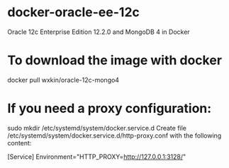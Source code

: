 # docker-oracle-ee-12c
Oracle 12c Enterprise Edition 12.2.0 and MongoDB 4 in Docker


# To download the image with docker 

docker pull wxkin/oracle-12c-mongo4

# If you need a proxy configuration:
sudo mkdir /etc/systemd/system/docker.service.d
Create file /etc/systemd/system/docker.service.d/http-proxy.conf with the following content:

[Service]
Environment="HTTP_PROXY=http://127.0.0.1:3128/"
